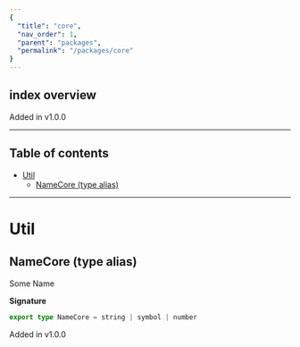 ```yaml
---
{
  "title": "core",
  "nav_order": 1,
  "parent": "packages",
  "permalink": "/packages/core"
}
---
```


## index overview

Added in v1.0.0

---

<h2 class="text-delta">Table of contents</h2>

- [Util](#util)
  - [NameCore (type alias)](#namecore-type-alias)

---

# Util

## NameCore (type alias)

Some Name

**Signature**

```ts
export type NameCore = string | symbol | number
```

Added in v1.0.0
